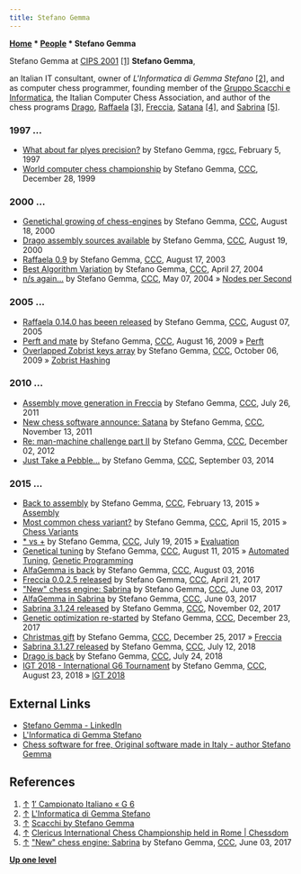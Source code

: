```yaml
---
title: Stefano Gemma
---
```

**[Home](Home "Home") \* [People](People "People") \* Stefano Gemma**



 [](https://www.g-sei.org/partite-8/#!gallery-sc1_2-8) Stefano Gemma at [CIPS 2001](CIPS_2001 "CIPS 2001") <a id="cite-note-1" href="#cite-ref-1">[1]</a> 
**Stefano Gemma**,  

an Italian IT consultant, owner of *L'Informatica di Gemma Stefano* <a id="cite-note-2" href="#cite-ref-2">[2]</a>, and as computer chess programmer, 
founding member of the [Gruppo Scacchi e Informatica](G_6 "G 6"), the Italian Computer Chess Association, and author of the chess programs [Drago](Drago "Drago"), [Raffaela](Raffaela "Raffaela") <a id="cite-note-3" href="#cite-ref-3">[3]</a>,
[Freccia](Freccia "Freccia"), [Satana](Satana "Satana") <a id="cite-note-4" href="#cite-ref-4">[4]</a>, 
and [Sabrina](Sabrina "Sabrina") <a id="cite-note-5" href="#cite-ref-5">[5]</a>. 



### 1997 ...


* [What about far plyes precision?](http://groups.google.com/group/rec.games.chess.computer/browse_frm/thread/48a30d15dae0840e) by Stefano Gemma, [rgcc](Computer_Chess_Forums "Computer Chess Forums"), February 5, 1997
* [World computer chess championship](https://www.stmintz.com/ccc/index.php?id=84735) by Stefano Gemma, [CCC](CCC "CCC"), December 28, 1999


### 2000 ...


* [Genetichal growing of chess-engines](https://www.stmintz.com/ccc/index.php?id=125002) by Stefano Gemma, [CCC](CCC "CCC"), August 18, 2000
* [Drago assembly sources available](https://www.stmintz.com/ccc/index.php?id=125158) by Stefano Gemma, [CCC](CCC "CCC"), August 19, 2000
* [Raffaela 0.9](https://www.stmintz.com/ccc/index.php?id=311652) by Stefano Gemma, [CCC](CCC "CCC"), August 17, 2003
* [Best Algorithm Variation](https://www.stmintz.com/ccc/index.php?id=361885) by Stefano Gemma, [CCC](CCC "CCC"), April 27, 2004
* [n/s again...](https://www.stmintz.com/ccc/index.php?id=363895) by Stefano Gemma, [CCC](CCC "CCC"), May 07, 2004 » [Nodes per Second](Nodes_per_Second "Nodes per Second")


### 2005 ...


* [Raffaela 0.14.0 has beeen released](https://www.stmintz.com/ccc/index.php?id=440629) by Stefano Gemma, [CCC](CCC "CCC"), August 07, 2005
* [Perft and mate](http://www.talkchess.com/forum/viewtopic.php?t=29425) by Stefano Gemma, [CCC](CCC "CCC"), August 16, 2009 » [Perft](Perft "Perft")
* [Overlapped Zobrist keys array](http://www.talkchess.com/forum/viewtopic.php?t=30008) by Stefano Gemma, [CCC](CCC "CCC"), October 06, 2009 » [Zobrist Hashing](Zobrist_Hashing "Zobrist Hashing")


### 2010 ...


* [Assembly move generation in Freccia](http://www.talkchess.com/forum/viewtopic.php?t=39873) by Stefano Gemma, [CCC](CCC "CCC"), July 26, 2011
* [New chess software announce: Satana](http://www.talkchess.com/forum/viewtopic.php?t=41070) by Stefano Gemma, [CCC](CCC "CCC"), November 13, 2011
* [Re: man-machine challenge part II](http://www.talkchess.com/forum/viewtopic.php?t=45532&start=3) by Stefano Gemma, [CCC](CCC "CCC"), December 02, 2012
* [Just Take a Pebble...](http://www.talkchess.com/forum/viewtopic.php?t=53552) by Stefano Gemma, [CCC](CCC "CCC"), September 03, 2014


### 2015 ...


* [Back to assembly](http://www.talkchess.com/forum/viewtopic.php?t=55315) by Stefano Gemma, [CCC](CCC "CCC"), February 13, 2015 » [Assembly](Assembly "Assembly")
* [Most common chess variant?](http://www.talkchess.com/forum/viewtopic.php?t=56007) by Stefano Gemma, [CCC](CCC "CCC"), April 15, 2015 » [Chess Variants](Games#ChessVariants "Games")
* [\* vs +](http://www.talkchess.com/forum/viewtopic.php?t=57022) by Stefano Gemma, [CCC](CCC "CCC"), July 19, 2015 » [Evaluation](Evaluation "Evaluation")
* [Genetical tuning](http://www.talkchess.com/forum/viewtopic.php?t=57246) by Stefano Gemma, [CCC](CCC "CCC"), August 11, 2015 » [Automated Tuning](Automated_Tuning "Automated Tuning"), [Genetic Programming](Genetic_Programming "Genetic Programming")
* [AlfaGemma is back](http://www.talkchess.com/forum/viewtopic.php?t=61024) by Stefano Gemma, [CCC](CCC "CCC"), August 03, 2016
* [Freccia 0.0.2.5 released](http://www.talkchess.com/forum/viewtopic.php?t=63785) by Stefano Gemma, [CCC](CCC "CCC"), April 21, 2017
* ["New" chess engine: Sabrina](http://www.talkchess.com/forum/viewtopic.php?t=64167) by Stefano Gemma, [CCC](CCC "CCC"), June 03, 2017
* [AlfaGemma in Sabrina](http://www.talkchess.com/forum/viewtopic.php?t=64170) by Stefano Gemma, [CCC](CCC "CCC"), June 03, 2017
* [Sabrina 3.1.24 released](http://www.talkchess.com/forum/viewtopic.php?t=65616) by Stefano Gemma, [CCC](CCC "CCC"), November 02, 2017
* [Genetic optimization re-started](http://www.talkchess.com/forum/viewtopic.php?t=66105) by Stefano Gemma, [CCC](CCC "CCC"), December 23, 2017
* [Christmas gift](http://www.talkchess.com/forum/viewtopic.php?t=66129) by Stefano Gemma, [CCC](CCC "CCC"), December 25, 2017 » [Freccia](Freccia "Freccia")
* [Sabrina 3.1.27 released](http://www.talkchess.com/forum3/viewtopic.php?f=2&t=67969) by Stefano Gemma, [CCC](CCC "CCC"), July 12, 2018
* [Drago is back](http://www.talkchess.com/forum3/viewtopic.php?f=7&t=68063) by Stefano Gemma, [CCC](CCC "CCC"), July 24, 2018
* [IGT 2018 - International G6 Tournament](http://www.talkchess.com/forum3/viewtopic.php?f=6&t=68286) by Stefano Gemma, [CCC](CCC "CCC"), August 23, 2018 » [IGT 2018](IGT_2018 "IGT 2018")


## External Links


* [Stefano Gemma - LinkedIn](https://it.linkedin.com/in/stefanogemma?trk=pub-pbmap)
* [L'Informatica di Gemma Stefano](http://www.linformatica.com/page_1.php)
* [Chess software for free, Original software made in Italy - author Stefano Gemma](http://www.linformatica.com/page_8.php)


## References


1. <a id="cite-ref-1" href="#cite-note-1">↑</a> [1′ Campionato Italiano « G 6](https://www.g-sei.org/partite-8/#!)
2. <a id="cite-ref-2" href="#cite-note-2">↑</a> [L'Informatica di Gemma Stefano](http://www.linformatica.com/page_1.php)
3. <a id="cite-ref-3" href="#cite-note-3">↑</a> [Scacchi by Stefano Gemma](http://www.linformatica.com/page_8.php)
4. <a id="cite-ref-4" href="#cite-note-4">↑</a> [Clericus International Chess Championship held in Rome | Chessdom](http://www.chessdom.com/clericus-international-chess-championship-held-in-rome/)
5. <a id="cite-ref-5" href="#cite-note-5">↑</a> ["New" chess engine: Sabrina](http://www.talkchess.com/forum/viewtopic.php?t=64167) by Stefano Gemma, [CCC](CCC "CCC"), June 03, 2017

**[Up one level](People "People")**







 
